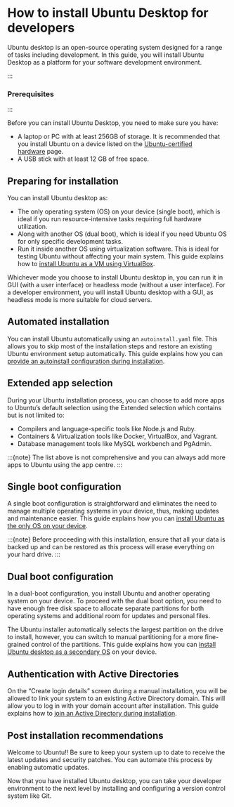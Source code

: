 # How to install Ubuntu Desktop for developers

Ubuntu desktop is an open-source operating system designed for a range of tasks including development. In this guide, you will install Ubuntu Desktop as a platform for your software development environment.

:::
### Prerequisites
:::

Before you can install Ubuntu Desktop, you need to make sure you have:

- A laptop or PC with at least 256GB of storage. It is recommended that you install Ubuntu on a device listed on the [Ubuntu-certified hardware](https://ubuntu.com/certified?q=&limit=20&category=Desktop&category=Laptop) page.
- A USB stick with at least 12 GB of free space.

## Preparing for installation

You can install Ubuntu desktop as:

- The only operating system (OS) on your device (single boot), which is ideal if you run resource-intensive tasks requiring full hardware utilization.
- Along with another OS (dual boot), which is ideal if you need Ubuntu OS for only specific development tasks.
- Run it inside another OS using virtualization software. This is ideal for testing Ubuntu without affecting your main system. This guide explains how to [install Ubuntu as a VM using VirtualBox](https://ubuntu.com/tutorials/how-to-run-ubuntu-desktop-on-a-virtual-machine-using-virtualbox#1-overview).

Whichever mode you choose to install Ubuntu desktop in, you can run it in GUI (with a user interface) or headless mode (without a user interface). For a developer environment, you will install Ubuntu desktop with a GUI, as headless mode is more suitable for cloud servers.

## Automated installation

You can install Ubuntu automatically using an `autoinstall.yaml` file. This allows you to skip most of the installation steps and restore an existing Ubuntu environment setup automatically. This guide explains how you can [provide an autoinstall configuration during installation](https://canonical-subiquity.readthedocs-hosted.com/en/latest/tutorial/providing-autoinstall.html).

## Extended app selection

During your Ubuntu installation process, you can choose to add more apps to Ubuntu’s default selection using the Extended selection which contains but is not limited to:

- Compilers and language-specific tools like Node.js and Ruby.
- Containers & Virtualization tools like Docker, VirtualBox, and Vagrant.
- Database management tools like MySQL workbench and PgAdmin.

:::{note}
The list above is not comprehensive and you can always add more apps to Ubuntu using the app centre.
:::

## Single boot configuration

A single boot configuration is straightforward and eliminates the need to manage multiple operating systems in your device, thus, making updates and maintenance easier. This guide explains how you can [install Ubuntu as the only OS on your device](https://ubuntu.com/tutorials/install-ubuntu-desktop#1-overview).

:::{note}
Before proceeding with this installation, ensure that all your data is backed up and can be restored as this process will erase everything on your hard drive.
:::

## Dual boot configuration

In a dual-boot configuration, you install Ubuntu and another operating system on your device. To proceed with the dual boot option, you need to have enough free disk space to allocate separate partitions for both operating systems and additional room for updates and personal files.

The Ubuntu installer automatically selects the largest partition on the drive to install, however, you can switch to manual partitioning for a more fine-grained control of the partitions. This guide explains how you can [install Ubuntu desktop as a secondary OS](https://ubuntu.com/tutorials/install-ubuntu-desktop#installing-ubuntu-alongside-another-operating-system) on your device.

## Authentication with Active Directories

On the “Create login details” screen during a manual installation, you will be allowed to link your system to an existing Active Directory domain. This will allow you to log in with your domain account after installation. This guide explains how to [join an Active Directory during installation](https://documentation.ubuntu.com/adsys/en/stable/how-to/join-ad-installation/#join-at-installation-time).

## Post installation recommendations

Welcome to Ubuntu!! Be sure to keep your system up to date to receive the latest updates and security patches. You can automate this process by enabling automatic updates.

Now that you have installed Ubuntu desktop, you can take your developer environment to the next level by installing and configuring a version control system like Git.
